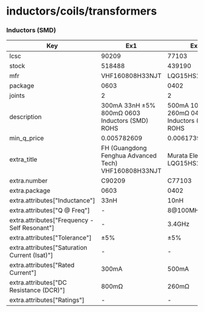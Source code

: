 # inductors/coils/transformers

### Inductors (SMD)

| Key | Ex1 | Ex2 |
| --- | --- | --- |
| lcsc | 90209 | 77103 |
| stock | 518488 | 439190 |
| mfr | VHF160808H33NJT | LQG15HS10NJ02D |
| package | 0603 | 0402 |
| joints | 2 | 2 |
| description | 300mA 33nH ±5% 800mΩ 0603  Inductors (SMD) ROHS | 500mA 10nH ±5% 260mΩ 0402 Inductors (SMD) ROHS |
| min_q_price | 0.005782609 | 0.006173913 |
| extra_title | FH (Guangdong Fenghua Advanced Tech) VHF160808H33NJT | Murata Electronics LQG15HS10NJ02D |
| extra.number | C90209 | C77103 |
| extra.package | 0603 | 0402 |
| extra.attributes["Inductance"] | 33nH | 10nH |
| extra.attributes["Q @ Freq"] | - | 8@100MHz |
| extra.attributes["Frequency - Self Resonant"] | - | 3.4GHz |
| extra.attributes["Tolerance"] | ±5% | ±5% |
| extra.attributes["Saturation Current (Isat)"] | - | - |
| extra.attributes["Rated Current"] | 300mA | 500mA |
| extra.attributes["DC Resistance (DCR)"] | 800mΩ | 260mΩ |
| extra.attributes["Ratings"] | - | - |

